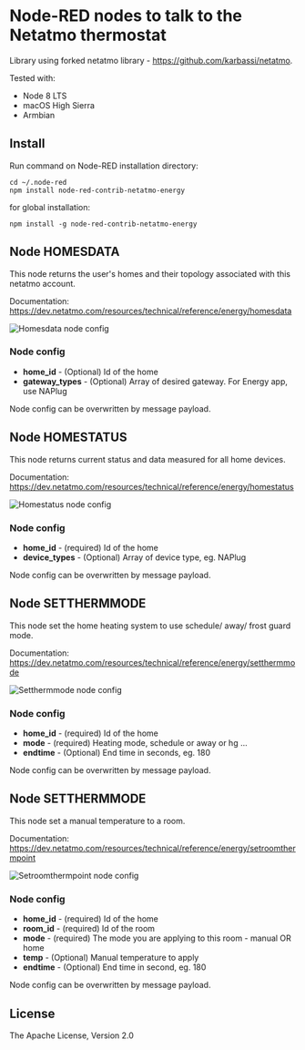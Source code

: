 [img-homesdata]: https://github.com/tvecera/node-red-contrib-netatmo-energy/raw/master/doc/node-homesdata.png "Node Homesdata"
[img-homestatus]: https://github.com/tvecera/node-red-contrib-netatmo-energy/raw/master/doc/node-homestatus.png "Node Homestatus"
[img-setthermmode]: https://github.com/tvecera/node-red-contrib-netatmo-energy/raw/master/doc/node-setthermmode.png "Node Setthermmode"
[img-setroomthermpoint]: https://github.com/tvecera/node-red-contrib-netatmo-energy/raw/master/doc/node-setroomthermpoint.png "Node Setroomthermpoint"


# Node-RED nodes to talk to the Netatmo thermostat

Library using forked netatmo library - https://github.com/karbassi/netatmo.

Tested with:
* Node 8 LTS
* macOS High Sierra
* Armbian

## Install
Run command on Node-RED installation directory:

    cd ~/.node-red
    npm install node-red-contrib-netatmo-energy 

for global installation:

    npm install -g node-red-contrib-netatmo-energy 

## Node HOMESDATA

This node returns the user's homes and their topology associated with this netatmo account.

Documentation: https://dev.netatmo.com/resources/technical/reference/energy/homesdata

![Homesdata node config][img-homesdata]

### Node config
* **home_id** - (Optional) Id of the home
* **gateway_types** - (Optional) Array of desired gateway. For Energy app, use NAPlug

Node config can be overwritten by message payload.

## Node HOMESTATUS

This node returns current status and data measured for all home devices.

Documentation: https://dev.netatmo.com/resources/technical/reference/energy/homestatus

![Homestatus node config][img-homestatus]

### Node config
* **home_id** - (required) Id of the home
* **device_types** - (Optional) Array of device type, eg. NAPlug

Node config can be overwritten by message payload.

## Node SETTHERMMODE

This node set the home heating system to use schedule/ away/ frost guard mode.

Documentation: https://dev.netatmo.com/resources/technical/reference/energy/setthermmode

![Setthermmode node config][img-setthermmode]

### Node config
* **home_id** - (required) Id of the home
* **mode** - (required) Heating mode, schedule or away or hg ...
* **endtime** - (Optional) End time in seconds, eg. 180

Node config can be overwritten by message payload.

## Node SETTHERMMODE

This node set a manual temperature to a room.

Documentation: https://dev.netatmo.com/resources/technical/reference/energy/setroomthermpoint

![Setroomthermpoint node config][img-setroomthermpoint]

### Node config
* **home_id** - (required) Id of the home
* **room_id** - (required) Id of the room
* **mode** - (required) The mode you are applying to this room - manual OR home
* **temp** - (Optional) Manual temperature to apply
* **endtime** - (Optional) End time in second, eg. 180

Node config can be overwritten by message payload.

## License

The Apache License, Version 2.0
